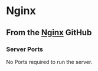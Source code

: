 # Nginx

## From the [Nginx](https://github.com/nginx) GitHub


### Server Ports

No Ports required to run the server.


